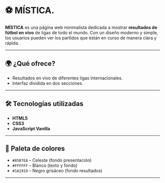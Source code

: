 # ⚽ MÍSTICA.

**MÍSTICA** es una página web minimalista dedicada a mostrar **resultados de fútbol en vivo** de ligas de todo el mundo. Con un diseño moderno y simple, los usuarios pueden ver los partidos que están en curso de manera clara y rápida.

---

## 🌍 ¿Qué ofrece?

- Resultados en vivo de diferentes ligas internacionales.
- Interfaz dividida en dos secciones.

---

## 🛠 Tecnologías utilizadas

- **HTML5**  
- **CSS3**  
- **JavaScript Vanilla**

---

## 🎨 Paleta de colores

- `#85B7EA` – Celeste (fondo presentación)
- `#FFFFFF` – Blanco (texto y fondo)
- `#1A1919` – Negro grisáceo (fondo resultados)

---
